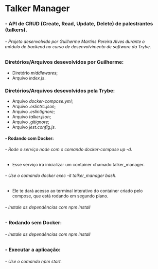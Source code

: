 # Talker Manager

### - API de CRUD (Create, Read, Update, Delete) de palestrantes (talkers).
###### - Projeto desenvolvido por Guilherme Martins Pereira Alves durante o módulo de backend no curso de desenvolvimento de software da Trybe.

### Diretórios/Arquivos desevolvidos por Guilherme:
- Diretório *middlewares*;
- Arquivo *index.js*.

### Diretórios/Arquivos desevolvidos pela Trybe:
- Arquivo *docker-compose.yml*;
- Arquivo *.eslintrc.json*;
- Arquivo *.eslintignore*;
- Arquivo *talker.json*;
- Arquivo *.gitignore*;
- Arquivo *jest.config.js*.

#### - Rodando com Docker:
###### - Rode o serviço node com o comando *docker-compose up -d*.
- Esse serviço irá inicializar um container chamado talker_manager.

###### - Use o comando *docker exec -it talker_manager bash*.
- Ele te dará acesso ao terminal interativo do container criado pelo compose, que está rodando em segundo plano.

###### - Instale as dependências com *npm install*

### - Rodando sem Docker:
###### - Instale as dependências com *npm install*

### - Executar a aplicação:
###### - Use o comando *npm start*.

